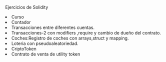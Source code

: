 Ejercicios de Solidity
<li>Curso</li>
<li>Contador</li>
<li>Transacciones entre diferentes cuentas.</li>
<li>Transacciones-2 con modifiers ,require y cambio de dueño del contrato.</li>
<li>Coches:Registro de coches con arrays,struct y mapping.</li>
<li>Loteria con pseudoaleatoriedad.</li>
<li>CriptoToken</li>
<li>Contrato de venta de utility token</li>
